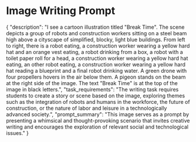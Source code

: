 # Image Writing Prompt

{
"description": "I see a cartoon illustration titled \"Break Time\". The scene depicts a group of robots and construction workers sitting on a steel beam high above a cityscape of simplified, blocky, light blue buildings. From left to right, there is a robot eating, a construction worker wearing a yellow hard hat and an orange vest eating, a robot drinking from a box, a robot with a toilet paper roll for a head, a construction worker wearing a yellow hard hat eating, an other robot eating, a construction worker wearing a yellow hard hat reading a blueprint and a final robot drinking water. A green drone with four propellers hovers in the air below them. A pigeon stands on the beam at the right side of the image. The text \"Break Time\" is at the top of the image in black letters.",
"task_requirements": "The writing task requires students to create a story or scene based on the image, exploring themes such as the integration of robots and humans in the workforce, the future of construction, or the nature of labor and leisure in a technologically advanced society.",
"prompt_summary": "This image serves as a prompt by presenting a whimsical and thought-provoking scenario that invites creative writing and encourages the exploration of relevant social and technological issues."
}
